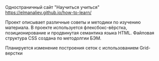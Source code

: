 Одностраничный сайт "Научиться учиться"
https://elmanaliev.github.io/how-to-learn/

Проект описывает различные советы и методики по изучению материала. В проекте используется флексбокс-вёрстка, позиционирование и продвинутая семантика языка HTML. Файловая структура CSS создана по методолгии БЭМ.

Планируется изменение построения сеток с использованием Grid-верстки
